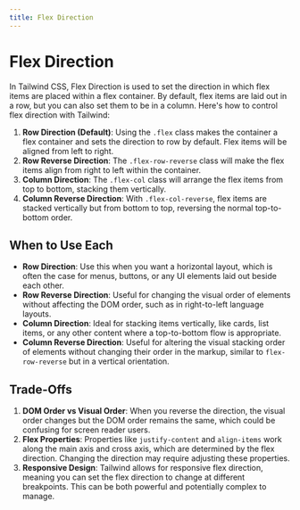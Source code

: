 ```yaml
---
title: Flex Direction
---
```


# Flex Direction

In Tailwind CSS, Flex Direction is used to set the direction in which flex items are placed within a flex container. By default, flex items are laid out in a row, but you can also set them to be in a column. Here's how to control flex direction with Tailwind:

1. **Row Direction (Default)**: Using the `.flex` class makes the container a flex container and sets the direction to row by default. Flex items will be aligned from left to right.
2. **Row Reverse Direction**: The `.flex-row-reverse` class will make the flex items align from right to left within the container.
3. **Column Direction**: The `.flex-col` class will arrange the flex items from top to bottom, stacking them vertically.
4. **Column Reverse Direction**: With `.flex-col-reverse`, flex items are stacked vertically but from bottom to top, reversing the normal top-to-bottom order.

## When to Use Each

- **Row Direction**: Use this when you want a horizontal layout, which is often the case for menus, buttons, or any UI elements laid out beside each other.
- **Row Reverse Direction**: Useful for changing the visual order of elements without affecting the DOM order, such as in right-to-left language layouts.
- **Column Direction**: Ideal for stacking items vertically, like cards, list items, or any other content where a top-to-bottom flow is appropriate.
- **Column Reverse Direction**: Useful for altering the visual stacking order of elements without changing their order in the markup, similar to `flex-row-reverse` but in a vertical orientation.

## Trade-Offs

1. **DOM Order vs Visual Order**: When you reverse the direction, the visual order changes but the DOM order remains the same, which could be confusing for screen reader users.
2. **Flex Properties**: Properties like `justify-content` and `align-items` work along the main axis and cross axis, which are determined by the flex direction. Changing the direction may require adjusting these properties.
3. **Responsive Design**: Tailwind allows for responsive flex direction, meaning you can set the flex direction to change at different breakpoints. This can be both powerful and potentially complex to manage.
